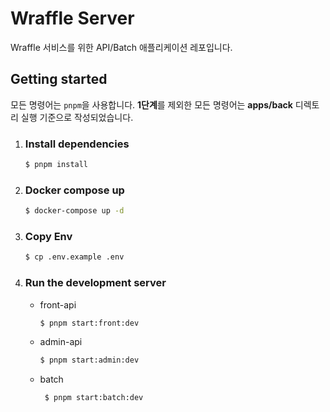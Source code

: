# Wraffle Server

Wraffle 서비스를 위한 API/Batch 애플리케이션 레포입니다.

## Getting started
모든 명령어는 `pnpm`을 사용합니다. **1단계**를 제외한 모든 명령어는 **apps/back** 디렉토리 실행 기준으로 작성되었습니다.

1. ### Install dependencies

   ```bash
   $ pnpm install
   ```

2. ### Docker compose up

   ```bash
   $ docker-compose up -d
   ```

3. ### Copy Env

   ```bash
   $ cp .env.example .env
   ```

4. ### Run the development server
   - front-api
      ```bash
      $ pnpm start:front:dev
      ```
   - admin-api
     ```bash
     $ pnpm start:admin:dev
     ```
   - batch
     ```bash
      $ pnpm start:batch:dev
     ```